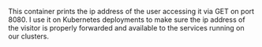 This container prints the ip address of the user accessing it via GET on port 8080.
I use it on Kubernetes deployments to make sure the ip address of the visitor is properly forwarded and available to the services running on our clusters.